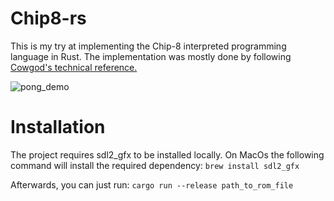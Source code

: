 # Chip8-rs

This is my try at implementing the Chip-8 interpreted programming language in Rust.
The implementation was mostly done by following [Cowgod's technical reference.](http://devernay.free.fr/hacks/chip8/C8TECH10.HTM)

![pong_demo](https://user-images.githubusercontent.com/8793421/76801346-23d84c80-67de-11ea-8bf1-661372c03390.gif)

# Installation
The project requires sdl2_gfx to be installed locally. 
On MacOs the following command will install the required dependency:
`brew install sdl2_gfx`

Afterwards, you can just run:
`cargo run --release path_to_rom_file`
